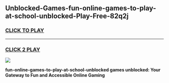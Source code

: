 
## Unblocked-Games-fun-online-games-to-play-at-school-unblocked-Play-Free-82q2j
<h3>
<a href="https://premium76.site?title=fun-online-games-to-play-at-school-unblocked&ref=12A">CLICK TO PLAY</a></h3>
<hr>

<h3>
<a href="https://premium76.site?title=fun-online-games-to-play-at-school-unblocked&ref=12A">CLICK 2 PLAY</a>
  
</h3>

<a href="https://premium76.site?title=fun-online-games-to-play-at-school-unblocked&ref=12A"><img src="https://clearcache.store/games.png"></a>


**fun-online-games-to-play-at-school-unblocked games unblocked: Your Gateway to Fun and Accessible Online Gaming**
